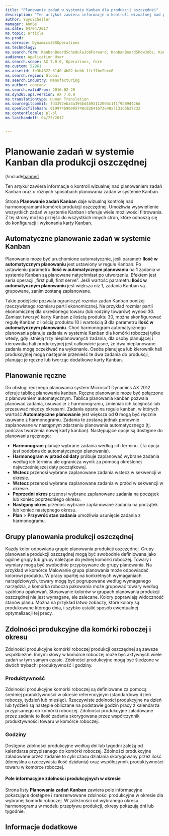```yaml
---
title: "Planowanie zadań w systemie Kanban dla produkcji oszczędnej"
description: "Ten artykuł zawiera informacje o kontroli wizualnej nad planowaniem zadań Kanban oraz o różnych sposobach planowania zadań w systemie Kanban."
author: YuyuScheller
manager: AnnBe
ms.date: 04/04/2017
ms.topic: article
ms.prod: 
ms.service: Dynamics365Operations
ms.technology: 
ms.search.form: KanbanBoardScheduleJobForward, KanbanBoardShowJobs, KanbanJobSchedulingListPage
audience: Application User
ms.search.scope: AX 7.0.0, Operations, Core
ms.custom: 52961
ms.assetid: fe3b4822-6140-4b02-bebb-1fc17be2bce8
ms.search.region: Global
ms.search.industry: Manufacturing
ms.author: conradv
ms.search.validFrom: 2016-02-28
ms.dyn365.ops.version: AX 7.0.0
ms.translationtype: Human Translation
ms.sourcegitcommit: fd3392eba3a394bd4b92112093c1f1f9b894426d
ms.openlocfilehash: 019974b96985748c82641b73e40a3131d5b27232
ms.contentlocale: pl-pl
ms.lasthandoff: 04/25/2017


---
```


# <a name="kanban-job-scheduling-for-lean-manufacturing"></a>Planowanie zadań w systemie Kanban dla produkcji oszczędnej

[!include[banner](../includes/banner.md)]


Ten artykuł zawiera informacje o kontroli wizualnej nad planowaniem zadań Kanban oraz o różnych sposobach planowania zadań w systemie Kanban.  

Strona **Planowanie zadań Kanban** daje wizualną kontrolę nad harmonogramami komórek produkcji oszczędnej. Umożliwia wyświetlenie wszystkich zadań w systemie Kanban i oferuje wiele możliwości filtrowania. Z tej strony można przejść do wszystkich innych stron, które odnoszą się do konfiguracji i wykonania karty Kanban.

## <a name="automatic-scheduling-of-kanban-jobs"></a>Automatyczne planowanie zadań w systemie Kanban
Planowanie może być uruchomione automatycznie, jeśli parametr **Ilość w automatycznym planowaniu** jest ustawiony w regule Kanban. Po ustawieniu parametru **Ilość w automatycznym planowaniu** na **1** zadania w systemie Kanban są planowane natychmiast po utworzeniu. Efektem jest seria operacji „first pull, first serve”. Jeśli wartość parametru **Ilość w automatycznym planowaniu** jest większa niż 1, zadania Kanban są grupowane, zanim zostaną zaplanowane. 

Takie podejście pozwala ograniczyć rozmiar zadań Kanban poniżej rzeczywistego rozmiaru partii ekonomicznej. Na przykład rozmiar partii ekonomicznej dla określonego towaru (lub rodziny towarów) wynosi 30. Zamiast tworzyć karty Kanban z ilością produktu 30, można skonfigurować regułę Kanban z ilością produktu 10 i wartością **3** dla parametru **Ilość w automatycznym planowaniu**. Choć harmonogram automatycznego planowania planuje zadania w systemie Kanban dla komórki roboczej tylko wtedy, gdy istnieją trzy nieplanowanych zadania, dla osoby planującej i kierownika hali produkcyjnej jest całkowicie jasne, że dwa nieplanowane zadania mogą oczekiwać na wykonanie. Osoba planująca lub kierownik hali produkcyjnej mogą następnie przenieść te dwa zadania do produkcji, planując je ręczne lub tworząc dodatkowe karty Kanban.

## <a name="manual-scheduling"></a>Planowanie ręczne
Do obsługi ręcznego planowania system Microsoft Dynamics AX 2012 oferuje tablicę planowania kanban. Ręczne planowanie może być połączone z planowaniem automatycznym. Tablica planowania kanban pozwala planować zadania, usuwać je z harmonogramu, zmieniać ich kolejność lub przesuwać między okresami. Zadania oparte na regule kanban, w których wartość **Automatyczne planowanie** jest większa od **0** mogą być ręcznie usuwane z harmonogramu. Zadania te zostaną jednak ponownie zaplanowane w następnym zdarzeniu planowania automatycznego (tj. podczas tworzenia nowej karty kanban). Następujące opcje są dostępne do planowania ręcznego:

-   **Harmonogram** planuje wybrane zadania według ich terminu. (Ta opcja jest podobna do automatycznego planowania).
-   **Harmonogram w przód od daty** próbuje zaplanować wybrane zadania według ich terminu ale ogranicza wynik za pomocą określonej najwcześniejszej daty początkowej.
-   **Wstecz** przenosi wybrane zaplanowane zadania wstecz w sekwencji w okresie.
-   **Wstecz** przenosi wybrane zaplanowane zadania w przód w sekwencji w okresie.
-   **Poprzedni okres** przenosi wybrane zaplanowane zadania na początek lub koniec poprzedniego okresu.
-   **Następny okres** przenosi wybrane zaplanowane zadania na początek lub koniec następnego okresu.
-   **Plan** &gt; **Przywróć stan zadania** umożliwia usunięcie zadania z harmonogramu.

## <a name="lean-scheduling-groups"></a>Grupy planowania produkcji oszczędnej
Każdy kolor odpowiada grupie planowania produkcji oszczędnej. Grupy planowania produkcji oszczędnej mogą być swobodnie definiowana jako ogólne grupy lub grupy należące do jednej komórki roboczej. Towary i wymiary mogą być swobodnie przypisywane do grupy planowania. Na przykład w komórce Malowanie grupa planowania może odpowiadać kolorowi produktu. W pracy opartej na konkretnych wymaganiach narzędziowych, towary mogą być pogrupowane według wymaganego narzędzia, a komórka robocza pakowania może grupować towary według szablonu opakowań. Stosowanie kolorów w grupach planowania produkcji oszczędnej nie jest wymagane, ale zalecane. Kolory poprawiają widoczność stanów planu. Można na przykład łatwo zobaczy, które kolory są produkowane którego dnia, i szybko ustalić sposób ewentualnej optymalizacji tej pracy.

## <a name="work-cell-capacity-and-period-capacity"></a>Zdolności produkcyjne dla komórki roboczej i okresu
Zdolności produkcyjne komórki roboczej produkcji oszczędnej są zawsze współbieżne. Innymi słowy w komórce roboczej może być aktywnych wiele zadań w tym samym czasie. Zdolności produkcyjne mogą być śledzone w dwóch trybach: produktywność i godziny.

### <a name="throughput"></a>Produktywność

Zdolności produkcyjne komórki roboczej są definiowane za pomocą średniej produktywności w okresie referencyjnym (standardowy dzień roboczy, tydzień lub miesiąc). Rzeczywiste zdolności produkcyjne na dzień lub tydzień są następie obliczane na podstawie godzin pracy z kalendarza przypisanego do komórki roboczej. Zdolności produkcyjne załadowane przez zadanie to ilość zadania skorygowana przez współczynnik produktywności towaru w komórce roboczej.

### <a name="hours"></a>Godziny

Dostępne zdolności produkcyjne według dni lub tygodni zależą od kalendarza przypisanego do komórki roboczej. Zdolności produkcyjne załadowane przez zadanie to cykl czasu działania skorygowany przez ilość (domyślna a rzeczywista ilość działania) oraz współczynnik produktywności towaru w komórce roboczej.

#### <a name="period-capacity-factbox"></a>Pole informacyjne zdolności produkcyjnych w okresie

Strona listy **Planowania zadań Kanban** zawiera pole informacyjne pokazujące dostępne i zarezerwowane zdolności produkcyjne w okresie dla wybranej komórki roboczej. W zależności od wybranego okresu harmonogramu w modelu przepływu produkcji, okresy pokazują dni lub tygodnie.

<a name="see-also"></a>Informacje dodatkowe
--------




